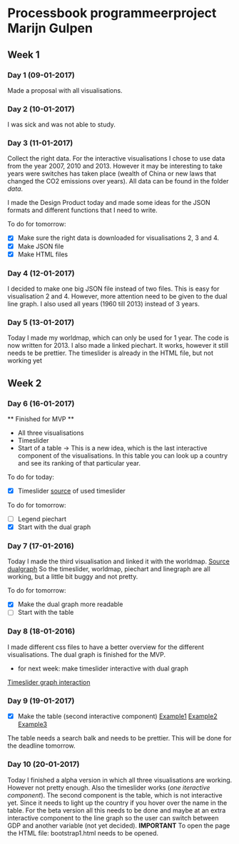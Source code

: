 # Processbook programmeerproject Marijn Gulpen

## Week 1

### Day 1 (09-01-2017)
Made a proposal with all visualisations.

### Day 2 (10-01-2017)
I was sick and was not able to study.

### Day 3 (11-01-2017)
Collect the right data. For the interactive visualisations I chose to use data from the year 2007, 2010 and 2013. 
However it may be interesting to take years were switches has taken place (wealth of China or new laws that changed the CO2 emissions over years).
All data can be found in the folder *data*. 

I made the Design Product today and made some ideas for the JSON formats and different functions that I need to write.

To do for tomorrow:
- [x] Make sure the right data is downloaded for visualisations 2, 3 and 4.
- [x] Make JSON file
- [X] Make HTML files

### Day 4 (12-01-2017)
I decided to make one big JSON file instead of two files. This is easy for visualisation 2 and 4. However, more attention need to be given to the dual line graph.
I also used all years (1960 till 2013) instead of 3 years. 

### Day 5 (13-01-2017)
Today I made my worldmap, which can only be used for 1 year. The code is now written for 2013.
I also made a linked piechart. It works, however it still needs te be prettier.
The timeslider is already in the HTML file, but not working yet

## Week 2

### Day 6 (16-01-2017)
** Finished for MVP **
* All three visualisations
* Timeslider
* Start of a table -> This is a new idea, which is the last interactive component of the visualisations. In this table you can look up a country and see its ranking of that particular year.

To do for today:
- [X] Timeslider [source](http://bl.ocks.org/zanarmstrong/ddff7cd0b1220bc68a58) of used timeslider

To do for tomorrow:
- [ ] Legend piechart
- [x] Start with the dual graph

### Day 7 (17-01-2016)
Today I made the third visualisation and linked it with the worldmap. 
[Source dualgraph](http://bl.ocks.org/benjchristensen/2579619)
So the timeslider, worldmap, piechart and linegraph are all working, but a little bit buggy and not pretty.

To do for tomorrow:
- [x] Make the dual graph more readable 
- [ ] Start with the table

### Day 8 (18-01-2016)
I made different css files to have a better overview for the different visualisations.
The dual graph is finished for the MVP.
* for next week: make timeslider interactive with dual graph

[Timeslider graph interaction](http://bl.ocks.org/benjchristensen/2657838)

### Day 9 (19-01-2017)
- [x] Make the table (second interactive component)
[Example1](http://bl.ocks.org/jonahwilliams/cc2de2eedc3896a3a96d)
[Example2](http://bl.ocks.org/ahmohamed/4c4980f31abdef64e7e2)
[Example3](http://blockbuilder.org/dhoboy/1ac430a7ca883e7a8c09)

The table needs a search balk and needs to be prettier. This will be done for the deadline tomorrow.

### Day 10 (20-01-2017)
Today I finished a alpha version in which all three visualisations are working. However not pretty enough.
Also the timeslider works (*one iteractive component*).
The second component is the table, which is not interactive yet. Since it needs to light up the country if you hover over the name in the table.
For the beta version all this needs to be done and maybe at an extra interactive component to the line graph so the user can switch between GDP and another variable (not yet decided).
**IMPORTANT** To open the page the HTML file: bootstrap1.html needs to be opened.